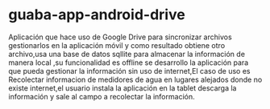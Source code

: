 # guaba-app-android-drive
Aplicación que hace uso de Google Drive para sincronizar archivos gestionarlos en la aplicación móvil y como resultado obtiene otro archivo,usa una base de datos sqllite para almacenar la información de manera local ,su funcionalidad es offline se desarrollo la aplicación para que pueda gestionar la información sin uso de internet,El caso de uso es Recolectar informacion de medidores de agua en lugares alejados donde no existe internet,el usuario instala la aplicación en la tablet descarga la información y sale al campo a recolectar la información.

